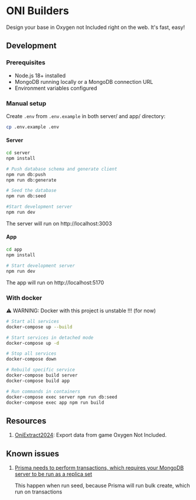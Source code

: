 # ONI Builders

Design your base in Oxygen not Included right on the web. It's fast, easy!

## Development

### Prerequisites

-   Node.js 18+ installed
-   MongoDB running locally or a MongoDB connection URL
-   Environment variables configured

### Manual setup

Create `.env` from `.env.example` in both server/ and app/ directory:

```bash
cp .env.example .env
```

#### Server

```bash
cd server
npm install

# Push database schema and generate client
npm run db:push
npm run db:generate

# Seed the database
npm run db:seed

#Start development server
npm run dev
```

The server will run on http://localhost:3003

#### App

```bash
cd app
npm install

# Start development server
npm run dev
```

The app will run on http://localhost:5170

### With docker

⚠️ WARNING: Docker with this project is unstable !!! (for now)

```bash
# Start all services
docker-compose up --build

# Start services in detached mode
docker-compose up -d

# Stop all services
docker-compose down

# Rebuild specific service
docker-compose build server
docker-compose build app

# Run commands in containers
docker-compose exec server npm run db:seed
docker-compose exec app npm run build
```

## Resources

1. [OniExtract2024](https://github.com/cnctemaR/OniExtract2024): Export data from game Oxygen Not Included.

## Known issues

1. [Prisma needs to perform transactions, which requires your MongoDB server to be run as a replica set](https://github.com/prisma/prisma/discussions/18958)

    This happen when run seed, because Prisma will run bulk create, which run on transactions
